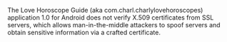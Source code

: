 The Love Horoscope Guide (aka com.charl.charlylovehoroscopes) application 1.0 for Android does not verify X.509 certificates from SSL servers, which allows man-in-the-middle attackers to spoof servers and obtain sensitive information via a crafted certificate.
